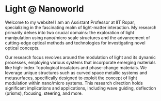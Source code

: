 # Light @ Nanoworld

Welcome to my website! I am an Assistant Professor at IIT Ropar, specializing in the fascinating realm of light-matter interaction. My research primarily delves into two crucial domains: the exploration of light manipulation using nano/micro scale structures and the advancement of cutting-edge optical methods and technologies for investigating novel optical concepts.

Our research focus revolves around the modulation of light and its dynamic processes, employing various systems that incorporate emerging materials like high-index Topological insulators and phase-change materials. We leverage unique structures such as curved space metallic systems and metasurfaces, specifically designed to exploit the concept of light modulation within nano/micro systems. This research direction holds significant implications and applications, including wave guiding, deflection (prisms), focusing, steering, and more. 







